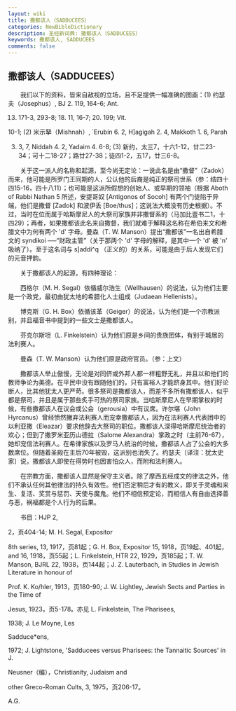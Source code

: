```yaml
---
layout: wiki
title: 撒都该人（SADDUCEES）
categories: NewBibleDictionary
description: 圣经新词典: 撒都该人（SADDUCEES）
keywords: 撒都该人, SADDUCEES
comments: false
---
```


## 撒都该人（SADDUCEES）

　　我们以下的资料，皆来自敌视的立场，且不足提供一幅准确的图画：(1) 约瑟夫（Josephus）, BJ 2. 119, 164-6; Ant.

13. 171-3, 293-8; 18. 11, 16-7; 20. 199; Vit.

10-1; (2) 米示拏（Mishnah）, `Erubin 6. 2, H]agigah 2. 4, Makkoth 1. 6, Parah

3. 3, 7, Niddah 4. 2, Yadaim 4. 6-8; (3) 新约，太三7，十六1-12，廿二23-34；可十二18-27；路廿27-38；徒四1-2，五17，廿三6-8。

　　关于这一派人的名称和起源，至今尚无定论：一说此名是由“撒督”（Zadok）而来，他可能是所罗门王同期的人，公认他的后裔是纯正的祭司世系（参：结四十四15-16，四十八11）；也可能是这派所假想的创始人、或早期的领袖（根据 Aboth of Rabbi Nathan 5 所述，安提哥奴 [Antigonos of Socoh] 有两个门徒陷于异端，他们是撒督 [Zadok] 和波伊丢 [Boe/thus]；这说法大概没有历史根据）。不过，当时在位而属于哈斯摩尼人的大祭司家族并非撒督系的（马加比壹书二1，十四29）；再者，如果撒都该此名来自撒督，我们就难于解释这名称在希伯来文和希腊文中为何有两个 'd' 字母。曼森（T. W. Manson）提出“撒都该”一名出自希腊文的 syndikoi ──“财政主管”（关于那两个 'd' 字母的解释，是其中一个 'd' 被 'n' 吸纳了）。至于这名词与 s]addi^q （正义的）的关系，可能是由于后人发现它们的元音押韵。

　　关于撒都该人的起源，有四种理论：

　　西格尔（M. H. Segal）依循威尔浩生（Wellhausen）的说法，认为他们主要是一个政党，最初由犹太地的希腊化人士组成（Judaean Hellenists）。

　　博克斯（G. H. Box）依循该革（Geiger）的说法，认为他们是一个宗教派别，并且福音书中提到的一些文士是撒都该人。

　　芬克尔斯坦（L. Finkelstein）认为他们原是乡间的贵族团体，有别于城居的法利赛人。

　　曼森（T. W. Manson）认为他们原是政府官员。（参：上文）

　　撒都该人举止傲慢，无论是对同侪或外邦人都一样粗野无礼，并且以和他们的教师争论为美德。在平民中没有跟随他们的，只有富裕人才能跻身其中。他们好论断人，比其他犹太人更严苛。很多祭司是撒都该人，而差不多所有撒都该人，似乎都是祭司，并且是属于那些炙手可热的祭司家族。当哈斯摩尼人在早期掌权的时候，有些撒都该人在议会或公会（gerousia）中有议席。许尔堪（John Hyrcanus）曾经愤然撇弃法利赛人而宠幸撒都该人，因为在法利赛人代表团中的以利亚撒（Eleazar）要求他辞去大祭司的职位。撒都该人深得哈斯摩尼统治者的欢心；但到了撒罗米亚历山德拉（Salome Alexandra）掌政之时（主前76-67），她却宠信法利赛人。在希律家族以及罗马人统治的时候，撒都该人占了公会的大多数席位。但随着圣殿在主后70年被毁，这派别也消失了。约瑟夫〔译注：犹太史家〕说，撒都该人即使在得势时也因害怕众人，而附和法利赛人。

　　在宗教方面，撒都该人显然是保守主义者。除了摩西五经成文的律法之外，他们不承认任何其他律法的持久有效性。他们否定稍后才有的教义，即关于灵魂和来生、复活、奖赏与惩罚、天使与魔鬼。他们不相信预定论，而相信人有自由选择善与恶，祸福都是个人行为的后果。

　　书目：HJP 2,

2，页404-14; M. H. Segal, Expositor

8th series, 13, 1917，页81起；G. H. Box, Expositor 15, 1918，页19起、401起，and 16, 1918，页55起；L. Finkelstein, HTR 22, 1929，页185起；T. W. Manson, BJRL 22, 1938，页144起；J. Z. Lauterbach, in Studies in Jewish Literature in honour of

Prof. K. Ko/hler, 1913，页180-90; J. W. Lightley, Jewish Sects and Parties in the Time of

Jesus, 1923，页5-178。亦见 L. Finkelstein, The Pharisees,

1938; J. Le Moyne, Les

Sadduce*ens,

1972; J. Lightstone, 'Sadducees versus Pharisees: the Tannaitic Sources' in J.

Neusner（编），Christianity, Judaism and

other Greco-Roman Cults, 3, 1975，页206-17。

A.G.








